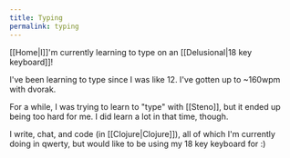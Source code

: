 ```yaml
---
title: Typing
permalink: typing
---
```


[[Home|I]]'m currently learning to type on an [[Delusional|18 key keyboard]]!

I've been learning to type since I was like 12. I've gotten up to ~160wpm with dvorak.

For a while, I was trying to learn to "type" with [[Steno]], but it ended up being too hard for me. I did learn a lot in that time, though.

I write, chat, and code (in [[Clojure|Clojure]]), all of which I'm currently doing in qwerty, but would like to be using my 18 key keyboard for :)
